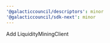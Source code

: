```yaml
---
'@galacticcouncil/descriptors': minor
'@galacticcouncil/sdk-next': minor
---
```


Add LiquidityMiningClient
